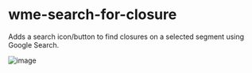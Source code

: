 # wme-search-for-closure
Adds a search icon/button to find closures on a selected segment using Google Search.

![image](https://github.com/user-attachments/assets/b52d3ede-87eb-4fea-8eff-f6cb3b291bf5)
